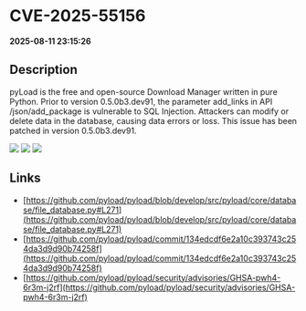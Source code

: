 # CVE-2025-55156

**2025-08-11 23:15:26**

## Description
pyLoad is the free and open-source Download Manager written in pure Python. Prior to version 0.5.0b3.dev91, the parameter add_links in API /json/add_package is vulnerable to SQL Injection. Attackers can modify or delete data in the database, causing data errors or loss. This issue has been patched in version 0.5.0b3.dev91.

![](https://img.shields.io/static/v1?label=Score&message=7.8&color=red)
![](https://img.shields.io/static/v1?label=Severity&message=HIGH&color=red)
![](https://img.shields.io/static/v1?label=CWE&message=SQL&color=green)

## Links
- [https://github.com/pyload/pyload/blob/develop/src/pyload/core/database/file_database.py#L271](https://github.com/pyload/pyload/blob/develop/src/pyload/core/database/file_database.py#L271)
- [https://github.com/pyload/pyload/commit/134edcdf6e2a10c393743c254da3d9d90b74258f](https://github.com/pyload/pyload/commit/134edcdf6e2a10c393743c254da3d9d90b74258f)
- [https://github.com/pyload/pyload/security/advisories/GHSA-pwh4-6r3m-j2rf](https://github.com/pyload/pyload/security/advisories/GHSA-pwh4-6r3m-j2rf)
